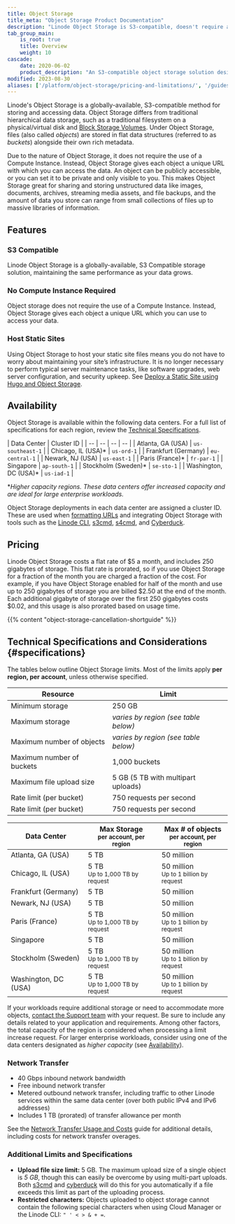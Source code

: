 ```yaml
---
title: Object Storage
title_meta: "Object Storage Product Documentation"
description: "Linode Object Storage is S3-compatible, doesn't require a Linode, and allows you to host static sites."
tab_group_main:
    is_root: true
    title: Overview
    weight: 10
cascade:
    date: 2020-06-02
    product_description: "An S3-compatible object storage solution designed to store, manage, and access unstructured data in the cloud."
modified: 2023-08-30
aliases: ['/platform/object-storage/pricing-and-limitations/', '/guides/pricing-and-limitations','/products/storage/object-storage/guides/enable/']
---
```


Linode's Object Storage is a globally-available, S3-compatible method for storing and accessing data. Object Storage differs from traditional hierarchical data storage, such as a traditional filesystem on a physical/virtual disk and [Block Storage Volumes](/docs/products/storage/block-storage/). Under Object Storage, files (also called *objects*) are stored in flat data structures (referred to as *buckets*) alongside their own rich metadata.

Due to the nature of Object Storage, it does not require the use of a Compute Instance. Instead, Object Storage gives each object a unique URL with which you can access the data. An object can be publicly accessible, or you can set it to be private and only visible to you. This makes Object Storage great for sharing and storing unstructured data like images, documents, archives, streaming media assets, and file backups, and the amount of data you store can range from small collections of files up to massive libraries of information.

## Features

### S3 Compatible

Linode Object Storage is a globally-available, S3 Compatible storage solution, maintaining the same performance as your data grows.

### No Compute Instance Required

Object storage does not require the use of a Compute Instance. Instead, Object Storage gives each object a unique URL which you can use to access your data.

### Host Static Sites

Using Object Storage to host your static site files means you do not have to worry about maintaining your site’s infrastructure. It is no longer necessary to perform typical server maintenance tasks, like software upgrades, web server configuration, and security upkeep. See [Deploy a Static Site using Hugo and Object Storage](/docs/guides/host-static-site-object-storage/).

## Availability

Object Storage is available within the following data centers. For a full list of specifications for each region, review the [Technical Specifications](#specifications).

| Data Center | Cluster ID |
| -- | -- | -- | -- |
| Atlanta, GA (USA) | `us-southeast-1` |
| Chicago, IL (USA)\* | `us-ord-1` |
| Frankfurt (Germany) | `eu-central-1` |
| Newark, NJ (USA) | `us-east-1` |
| Paris (France)\* | `fr-par-1` |
| Singapore | `ap-south-1` |
| Stockholm (Sweden)\* | `se-sto-1` |
| Washington, DC (USA)\* | `us-iad-1` |

\**Higher capacity regions. These data centers offer increased capacity and are ideal for large enterprise workloads.*

Object Storage deployments in each data center are assigned a cluster ID. These are used when [formatting URLs](/docs/products/storage/object-storage/guides/urls/) and integrating Object Storage with tools such as the [Linode CLI](/docs/products/storage/object-storage/guides/linode-cli/), [s3cmd](/docs/products/storage/object-storage/guides/s3cmd/), [s4cmd](/docs/products/storage/object-storage/guides/s4cmd/), and [Cyberduck](/docs/products/storage/object-storage/guides/cyberduck/).

## Pricing

Linode Object Storage costs a flat rate of $5 a month, and includes 250 gigabytes of storage. This flat rate is prorated, so if you use Object Storage for a fraction of the month you are charged a fraction of the cost. For example, if you have Object Storage enabled for half of the month and use up to 250 gigabytes of storage you are billed $2.50 at the end of the month. Each additional gigabyte of storage over the first 250 gigabytes costs $0.02, and this usage is also prorated based on usage time.

{{% content "object-storage-cancellation-shortguide" %}}

## Technical Specifications and Considerations {#specifications}

The tables below outline Object Storage limits. Most of the limits apply **per region, per account**, unless otherwise specified.

| Resource | Limit |
| -- | -- |
| Minimum storage | 250 GB |
| Maximum storage | *varies by region (see table below)* |
| Maximum number of objects | *varies by region (see table below)* |
| Maximum number of buckets | 1,000 buckets |
| Maximum file upload size | 5 GB (5 TB with multipart uploads) |
| Rate limit (per bucket) | 750 requests per second |
| Rate limit (per bucket) | 750 requests per second |


| Data Center | Max Storage<br><small>per account, per region</small> | Max # of objects<br><small>per account, per region</small> |
| -- | -- | -- |
| Atlanta, GA (USA) | 5 TB | 50 million |
| Chicago, IL (USA) | 5 TB<br><small>Up to 1,000 TB by request</small> | 50 million<br><small>Up to 1 billion by request</small> |
| Frankfurt (Germany) | 5 TB | 50 million |
| Newark, NJ (USA) | 5 TB | 50 million |
| Paris (France) | 5 TB<br><small>Up to 1,000 TB by request</small> | 50 million<br><small>Up to 1 billion by request</small> |
| Singapore | 5 TB | 50 million |
| Stockholm (Sweden) | 5 TB<br><small>Up to 1,000 TB by request</small> | 50 million<br><small>Up to 1 billion by request</small> |
| Washington, DC (USA) | 5 TB<br><small>Up to 1,000 TB by request</small> | 50 million<br><small>Up to 1 billion by request</small> |

If your workloads require additional storage or need to accommodate more objects, [contact the Support team](https://www.linode.com/support/) with your request. Be sure to include any details related to your application and requirements. Among other factors, the total capacity of the region is considered when processing a limit increase request. For larger enterprise workloads, consider using one of the data centers designated as *higher capacity* (see [Availability](#availability)).

### Network Transfer

- 40 Gbps inbound network bandwidth
- Free inbound network transfer
- Metered outbound network transfer, including traffic to other Linode services within the same data center (over both public IPv4 and IPv6 addresses)
- Includes 1 TB (prorated) of transfer allowance per month

See the [Network Transfer Usage and Costs](/docs/products/platform/get-started/guides/network-transfer/) guide for additional details, including costs for network transfer overages.

### Additional Limits and Specifications

- **Upload file size limit:** 5 GB. The maximum upload size of a single object is *5 GB*, though this can easily be overcome by using multi-part uploads. Both [s3cmd](/docs/products/storage/object-storage/guides/s3cmd/) and [cyberduck](/docs/products/storage/object-storage/guides/cyberduck/) will do this for you automatically if a file exceeds this limit as part of the uploading process.
- **Restricted characters:** Objects uploaded to object storage cannot contain the following special characters when using Cloud Manager or the Linode CLI: `" ' < > & + =`.